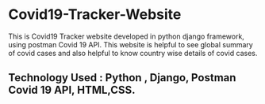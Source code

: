 # Covid19-Tracker-Website

This is Covid19 Tracker website developed in python django framework, using postman Covid 19 API. This website is helpful to see global summary of covid cases and also helpful to know country wise details of covid cases.

## Technology Used : Python , Django, Postman Covid 19 API, HTML,CSS.
